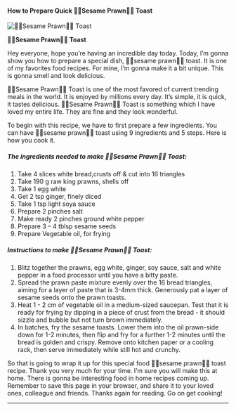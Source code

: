             

#### How to Prepare Quick 🍤🍞Sesame Prawn🍞🍤 Toast

![🍤🍞Sesame Prawn🍞🍤 Toast](https://img-global.cpcdn.com/recipes/ac98a6be86729df4/751x532cq70/%f0%9f%8d%a4%f0%9f%8d%9esesame-prawn%f0%9f%8d%9e%f0%9f%8d%a4-toast-recipe-main-photo.jpg)

**🍤🍞Sesame Prawn🍞🍤 Toast**

Hey everyone, hope you’re having an incredible day today. Today, I’m gonna show you how to prepare a special dish, 🍤🍞sesame prawn🍞🍤 toast. It is one of my favorites food recipes. For mine, I’m gonna make it a bit unique. This is gonna smell and look delicious.

🍤🍞Sesame Prawn🍞🍤 Toast is one of the most favored of current trending meals in the world. It is enjoyed by millions every day. It’s simple, it is quick, it tastes delicious. 🍤🍞Sesame Prawn🍞🍤 Toast is something which I have loved my entire life. They are fine and they look wonderful.

To begin with this recipe, we have to first prepare a few ingredients. You can have 🍤🍞sesame prawn🍞🍤 toast using 9 ingredients and 5 steps. Here is how you cook it.

##### The ingredients needed to make 🍤🍞Sesame Prawn🍞🍤 Toast:

1.  Take 4 slices white bread,crusts off & cut into 16 triangles
2.  Take 190 g raw king prawns, shells off
3.  Take 1 egg white
4.  Get 2 tsp ginger, finely diced
5.  Take 1 tsp light soya sauce
6.  Prepare 2 pinches salt
7.  Make ready 2 pinches ground white pepper
8.  Prepare 3 – 4 tblsp sesame seeds
9.  Prepare Vegetable oil, for frying

##### Instructions to make 🍤🍞Sesame Prawn🍞🍤 Toast:

1.  Blitz together the prawns, egg white, ginger, soy sauce, salt and white pepper in a food processor until you have a bitty paste.
2.  Spread the prawn paste mixture evenly over the 16 bread triangles, aiming for a layer of paste that is 3-4mm thick. Generously pat a layer of sesame seeds onto the prawn toasts.
3.  Heat 1 - 2 cm of vegetable oil in a medium-sized saucepan. Test that it is ready for frying by dipping in a piece of crust from the bread - it should sizzle and bubble but not turn brown immediately.
4.  In batches, fry the sesame toasts. Lower them into the oil prawn-side down for 1-2 minutes, then flip and fry for a further 1-2 minutes until the bread is golden and crispy. Remove onto kitchen paper or a cooling rack, then serve immediately while still hot and crunchy.

So that is going to wrap it up for this special food 🍤🍞sesame prawn🍞🍤 toast recipe. Thank you very much for your time. I’m sure you will make this at home. There is gonna be interesting food in home recipes coming up. Remember to save this page in your browser, and share it to your loved ones, colleague and friends. Thanks again for reading. Go on get cooking!

* * *